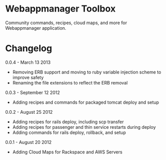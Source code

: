 Webappmanager Toolbox
=====================
Community commands, recipes, cloud maps, and more for Webappmanager application.


Changelog
=========

0.0.4 - March 13 2013
 * Removing ERB support and moving to ruby variable injection scheme to improve safety
 * Renaming the file extensions to reflect the ERB removal

0.0.3 - September 12 2012
 * Adding recipes and commands for packaged tomcat deploy and setup

0.0.2 - August 25 2012
 * Adding recipes for rails deploy, including scp transfer
 * Adding recipes for passenger and thin service restarts during deploy
 * Adding commands for rails deploy, rollback, and setup

0.0.1 - August 20 2012
 * Adding Cloud Maps for Rackspace and AWS Servers
